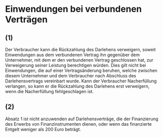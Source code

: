 # Einwendungen bei verbundenen Verträgen



## (1)

 Der Verbraucher kann die Rückzahlung des Darlehens verweigern, soweit Einwendungen aus dem verbundenen Vertrag ihn gegenüber dem Unternehmer, mit dem er den verbundenen Vertrag geschlossen hat, zur Verweigerung seiner Leistung berechtigen würden. Dies gilt nicht bei Einwendungen, die auf einer Vertragsänderung beruhen, welche zwischen diesem Unternehmer und dem Verbraucher nach Abschluss des Darlehensvertrags vereinbart wurde. Kann der Verbraucher Nacherfüllung verlangen, so kann er die Rückzahlung des Darlehens erst verweigern, wenn die Nacherfüllung fehlgeschlagen ist.

## (2)

 Absatz 1 ist nicht anzuwenden auf Darlehensverträge, die der Finanzierung des Erwerbs von Finanzinstrumenten dienen, oder wenn das finanzierte Entgelt weniger als 200 Euro beträgt. 

